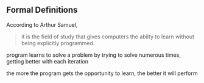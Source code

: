 ## Formal Definitions
According to Arthur Samuel, 
>it is the field of study that gives computers the abilty to learn without being explicitly programmed.

program learns to solve a problem by trying to solve numerous times, getting better with each iteration

the more the program gets the opportunity to learn, the better it will perform
